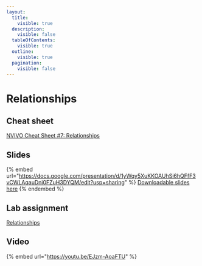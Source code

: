 ```yaml
---
layout:
  title:
    visible: true
  description:
    visible: false
  tableOfContents:
    visible: true
  outline:
    visible: true
  pagination:
    visible: false
---
```


# Relationships

## Cheat sheet

[NVIVO Cheat Sheet #7: Relationships](https://docs.google.com/document/d/1pDiZn-5gJdf\_ZzhsbciCYjGBjlScYTuUGVsV5UQX9SQ/edit?usp=sharing)

## Slides

{% embed url="https://docs.google.com/presentation/d/1yWqy5XuKKOAUhSi6hQFfF3vCWLAqauDni0FZuH3DYQM/edit?usp=sharing" %}
[Downloadable slides here](https://docs.google.com/presentation/d/1yWqy5XuKKOAUhSi6hQFfF3vCWLAqauDni0FZuH3DYQM/edit?usp=sharing)
{% endembed %}

## Lab assignment

[Relationships](https://docs.google.com/document/d/1SF7BGC-imn-U8dMFPnIl8BgjoDWrL4jIDjZ0mfmrP\_I?usp=drive\_fs)

## Video

{% embed url="https://youtu.be/EJzm-AoaFTU" %}
